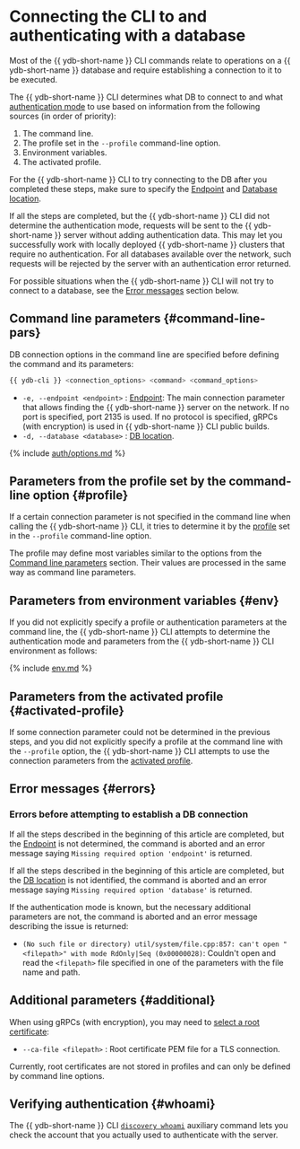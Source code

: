 # Connecting the CLI to and authenticating with a database

Most of the {{ ydb-short-name }} CLI commands relate to operations on a {{ ydb-short-name }} database and require establishing a connection to it to be executed.

The {{ ydb-short-name }} CLI determines what DB to connect to and what [authentication mode](../../../concepts/connect.md#auth-modes) to use based on information from the following sources (in order of priority):

1. The command line.
2. The profile set in the `--profile` command-line option.
3. Environment variables.
4. The activated profile.

For the {{ ydb-short-name }} CLI to try connecting to the DB after you completed these steps, make sure to specify the [Endpoint](../../../concepts/connect.md#endpoint) and [Database location](../../../concepts/connect.md#database).

If all the steps are completed, but the {{ ydb-short-name }} CLI did not determine the authentication mode, requests will be sent to the {{ ydb-short-name }} server without adding authentication data. This may let you successfully work with locally deployed {{ ydb-short-name }} clusters that require no authentication. For all databases available over the network, such requests will be rejected by the server with an authentication error returned.

For possible situations when the {{ ydb-short-name }} CLI will not try to connect to a database, see the [Error messages](#errors) section below.

## Command line parameters {#command-line-pars}

DB connection options in the command line are specified before defining the command and its parameters:

```bash
{{ ydb-cli }} <connection_options> <command> <command_options>
```

* `-e, --endpoint <endpoint>` : [Endpoint](../../../concepts/connect.md#endpoint): The main connection parameter that allows finding the {{ ydb-short-name }} server on the network. If no port is specified, port 2135 is used. If no protocol is specified, gRPCs (with encryption) is used in {{ ydb-short-name }} CLI public builds.
* `-d, --database <database>` : [DB location](../../../concepts/connect.md#database).

{% include [auth/options.md](auth/options.md) %}

## Parameters from the profile set by the command-line option {#profile}

If a certain connection parameter is not specified in the command line when calling the {{ ydb-short-name }} CLI, it tries to determine it by the [profile](../profile/index.md) set in the `--profile` command-line option.

The profile may define most variables similar to the options from the [Command line parameters](#command-line-pars) section. Their values are processed in the same way as command line parameters.

## Parameters from environment variables {#env}

If you did not explicitly specify a profile or authentication parameters at the command line, the {{ ydb-short-name }} CLI attempts to determine the authentication mode and parameters from the {{ ydb-short-name }} CLI environment as follows:

{% include [env.md](auth/env.md) %}

## Parameters from the activated profile {#activated-profile}

If some connection parameter could not be determined in the previous steps, and you did not explicitly specify a profile at the command line with the `--profile` option, the {{ ydb-short-name }} CLI attempts to use the connection parameters from the [activated profile](../profile/activate.md).

## Error messages {#errors}

### Errors before attempting to establish a DB connection

If all the steps described in the beginning of this article are completed, but the [Endpoint](../../../concepts/connect.md#endpoint) is not determined, the command is aborted and an error message saying `Missing required option 'endpoint'` is returned.

If all the steps described in the beginning of this article are completed, but the [DB location](../../../concepts/connect.md#database) is not identified, the command is aborted and an error message saying `Missing required option 'database'` is returned.

If the authentication mode is known, but the necessary additional parameters are not, the command is aborted and an error message describing the issue is returned:

* `(No such file or directory) util/system/file.cpp:857: can't open "<filepath>" with mode RdOnly|Seq (0x00000028)`: Couldn't open and read the `<filepath>` file specified in one of the parameters with the file name and path.

## Additional parameters {#additional}

When using gRPCs (with encryption), you may need to [select a root certificate](../../../concepts/connect.md#tls-cert):

* `--ca-file <filepath>` : Root certificate PEM file for a TLS connection.

Currently, root certificates are not stored in profiles and can only be defined by command line options.

## Verifying authentication {#whoami}

The {{ ydb-short-name }} CLI [`discovery whoami`](../commands/discovery-whoami.md) auxiliary command lets you check the account that you actually used to authenticate with the server.
